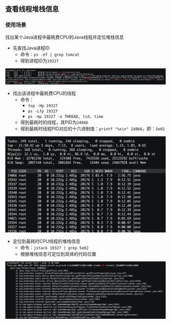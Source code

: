 

## 查看线程堆栈信息
### 使用场景

找出某个Java进程中最耗费CPU的Java线程并定位堆栈信息

- 先查找Java进程ID
  - 命令：`ps -ef | grep tomcat`
  - 得到进程ID为`19327`

![image-20190828220926041](./assets/image-20190828220926041.png)

- 找出该进程中最耗费CPU的线程
  - 命令：
    - `top -Hp 19327`
    - `ps -Lfp 19327`
    - `ps -mp 19327 -o THREAD, tid, time`
  - 得到最耗时的线程，其PID为`24066`
  - 得到最耗时线程PID对应的十六进制值：`printf "%x\n" 24066`，即：`5e02`

![image-20190828222440649](assets/image-20190828222440649.png)

- 定位到最耗时CPU线程的堆栈信息
  - 命令：`jstack 19327 | grep 5e02`
  - 根据堆栈信息可定位到具体的代码位置

![image-20190828223104016](assets/image-20190828223104016.png)